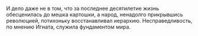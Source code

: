
И дело даже не в том, что за последнее десятилетие жизнь обесценилась до мешка картошки, а народ, ненадолго прикрывшись революцией, потихоньку восстанавливал иерархию. Несправедливость, по мнению Игната, служила фундаментом мира. 